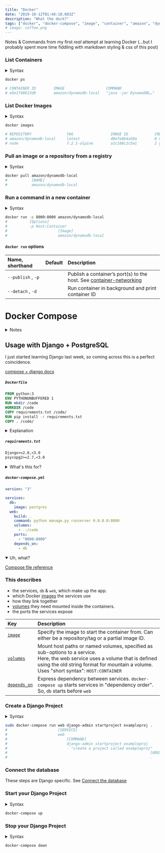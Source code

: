 ```yaml
---
title: "Docker"
date: "2019-10-12T01:48:18.083Z"
description: "What the dock?"
tags: ["docker", "docker-compose", "image", "container", "amazon", "dynamodb"]
# image: coffee.png
---
```


Notes & Commands from my first _real_ attempt at learning Docker (...but I probably spent more time fiddling with markdown styling & css of this post)

### List Containers

<details>
  <summary>Syntax</summary>

```
docker ps [OPTIONS]
```

[ps-docs](https://docs.docker.com/engine/reference/commandline/ps/)

</details>

```bash
docker ps

# CONTAINER ID        IMAGE                   COMMAND                  CREATED             STATUS              PORTS                              NAMES
# e9e1f48613d9        amazon/dynamodb-local   "java -jar DynamoDBL…"   9 seconds ago       Up 8 seconds        8000/tcp, 0.0.0.0:8000->8008/tcp   festive_lamport
```

### List Docker Images

<details>
  <summary>Syntax</summary>

```
docker images [OPTIONS] [REPOSITORY[:TAG]]
```

[images-docs](https://docs.docker.com/engine/reference/commandline/images/)

</details>

```bash
docker images

# REPOSITORY                TAG                 IMAGE ID            CREATED             SIZE
# amazon/dynamodb-local     latest              d0e7e8b4a50a        8 months ago        506MB
# node                      7.2.1-alpine        a1c188c2c5e1        2 years ago         55.3MB
```

### Pull an image or a repository from a registry

<details>
  <summary>Syntax</summary>

```
docker pull [OPTIONS] NAME[:TAG|@DIGEST]
```

[pull-docs](https://docs.docker.com/engine/reference/commandline/pull/)

</details>

```bash
docker pull amazon/dynamodb-local
#           [NAME]
#           amazon/dynamodb-local
```

### Run a command in a new container

<details>
  <summary>Syntax</summary>

```
docker run [OPTIONS] IMAGE [COMMAND][arg...]
```

[run-docs](https://docs.docker.com/engine/reference/commandline/run/)

</details>

```bash
docker run -p 8000:8000 amazon/dynamodb-local
#          [Options]
#          -p Host:Container
#                       [Image]
#                       amazon/dynamodb-local
```

#### `docker run` options

| Name, shorthand    | Default | Description                                                                                                                            |
| :----------------- | :------ | :------------------------------------------------------------------------------------------------------------------------------------- |
| `--publish` , `-p` |         | Publish a container’s port(s) to the host. See [container-networking](https://docs.docker.com/config/containers/container-networking/) |
| `--detach` , `-d`  |         | Run container in background and print container ID                                                                                     |

# Docker Compose

<details>
  <summary>Notes</summary>

[compose-docs](https://docs.docker.com/compose/)

<h3>What is docker-compose?</h3>

- _"A tool for defining and running multi-container Docker applications"_
- _"You use a YAML file to configure your application’s services"_

<h3>3 step process to using docker-compose</h3>

1. Define your app’s environment with a **Dockerfile** so it can be reproduced anywhere.

2. Define the services that make up your app in `docker-compose.yml` so they can be run together in an isolated environment.

3. Run `docker-compose up` and **Compose** starts and runs your entire app.

</details>

## Usage with Django + PostgreSQL

I just started learning Django last week, so coming across this is a perfect coincidence.

[compose + django docs](https://docs.docker.com/compose/django/)

##### `Dockerfile`

```Dockerfile
FROM python:3
ENV PYTHONUNBUFFERED 1
RUN mkdir /code
WORKDIR /code
COPY requirements.txt /code/
RUN pip install -r requirements.txt
COPY . /code/
```

<details>
  <summary>Explanation</summary>

| Statement                                                              | Params                            | What's going on?                                                                                                                                                                                                          |
| :--------------------------------------------------------------------- | :-------------------------------- | :------------------------------------------------------------------------------------------------------------------------------------------------------------------------------------------------------------------------ |
| [`FROM`](https://docs.docker.com/engine/reference/builder/#from)       | `python:3`                        | This Dockerfile starts with ha Python 3 parent image                                                                                                                                                                      |
| [`ENV`](https://docs.docker.com/engine/reference/builder/#env)         | `PYTHONUNBUFFERED` `1`            | Set environment variable                                                                                                                                                                                                  |
| [`RUN`](https://docs.docker.com/engine/reference/builder/#run)         | `mkdir /code`                     | Add a new directory to the image                                                                                                                                                                                          |
| [`WORKDIR`](https://docs.docker.com/engine/reference/builder/#workdir) | `/code`                           | Set working directory to `code/` for following `RUN`, `CMD`, `ENTRYPOINT`, `COPY`, `ADD` commands                                                                                                                         |
| [`COPY`](https://docs.docker.com/engine/reference/builder/#copy)       | `requirements.txt` `/code/`       | Copy files/dirs from `<src>` to the filesystem of the container, `<dest>` <br/> <li>`src` is relative to the source of the context of the build</li> <li>`dest` is an absolute path, or a path relative to `WORKDIR`</li> |
| `RUN`                                                                  | `pip install -r requirements.txt` | Run pip install on the container                                                                                                                                                                                          |
| `COPY`                                                                 | `.` `/code/`                      | ?                                                                                                                                                                                                                         |

</details>

##### `requirements.txt`

```txt
Django>=2.0,<3.0
psycopg2>=2.7,<3.0
```

<details>
  <summary>What's this for?</summary>

This file is used by the `RUN pip install -r requirements.txt` command in the `Dockerfile`.

</details>

##### `docker-compose.yml`

```yaml
version: "3"

services:
  db:
    image: postgres
  web:
    build: .
    command: python manage.py runserver 0.0.0.0:8000
    volumes:
      - .:/code
    ports:
      - "8000:8000"
    depends_on:
      - db
```

<details open>
  <summary>Uh, what?</summary>

[Compose file reference](https://docs.docker.com/compose/compose-file/)

<h3>This describes</h3>

- the services, `db` & `web`, which make up the app.
- which Docker [images](https://docs.docker.com/compose/compose-file/#image) the services use
- how they link together
- [volumes](https://docs.docker.com/compose/compose-file/#volumes) they need mounted inside the containers.
- the ports the services expose

| Key                                                                      | Description                                                                                                                                                                                                                       |
| :----------------------------------------------------------------------- | :-------------------------------------------------------------------------------------------------------------------------------------------------------------------------------------------------------------------------------- |
| [`image`](https://docs.docker.com/compose/compose-file/#image)           | Specify the image to start the container from. Can either be a repository/tag or a partial image ID.                                                                                                                              |
| [`volumes`](https://docs.docker.com/compose/compose-file/#volumes)       | Mount host paths or named volumes, specified as sub-options to a service. <br/>Here, the web service uses a volume that is defined using the old string format for mountain a volume. <br/> Uses "short syntax": `HOST:CONTAINER` |
| [`depends_on`](https://docs.docker.com/compose/compose-file/#depends_on) | Express dependency between services. `docker-compose up` starts services in "dependency order". So, `db` starts before `web`                                                                                                      |

</details>

### Create a Django Project

<details>
  <summary>Syntax</summary>

```
run [options] [-v VOLUME...] [-p PORT...] [-e KEY=VAL...] [-l KEY=VALUE...] SERVICE [COMMAND] [ARGS...]
```

[docker-compose run docs](https://docs.docker.com/compose/reference/run/)

Runs a one-time command against a service.

The following command instructs Compose to run `django-admin startproject exampleproj` in a container, using the `web` service's image and configuration.

Because the `web` image doesn't exist yet, Compose builds it from the current directory, as specified by the `build: .` line in `docker-compose.yml`

</details>

```bash
sudo docker-compose run web django-admin startproject exampleproj .
#                       [SERVICE]
#                       web
#                           [COMMAND]
#                           django-admin startproject exampleproj
#                           - "create a project called exampleproj"
#                                                                 [ARGS]
#                                                                 .
```

### Connect the database

These steps are Django specific. See [Connect the database](https://docs.docker.com/compose/django/#connect-the-database)

### Start your Django Project

<details>
  <summary>Syntax</summary>

```
docker-compose up [options] [--scale SERVICE=NUM...] [SERVICE...]
```

[docker-compose up docs](https://docs.docker.com/compose/reference/up/)

</details>

```bash
docker-compose up
```

### Stop your Django Project

<details>
  <summary>Syntax</summary>

```
docker-compose down [options]
```

[docker-compose down docs](https://docs.docker.com/compose/reference/down/)

</details>

```bash
docker-compose down
```
